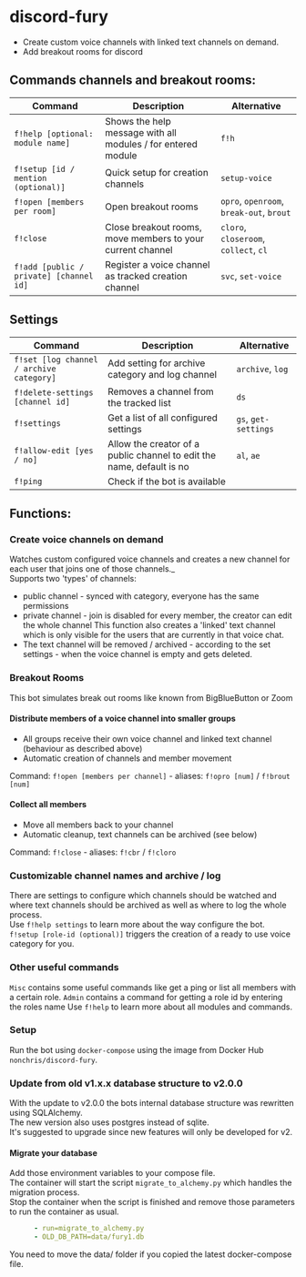 # discord-fury
* Create custom voice channels with linked text channels on demand.  
* Add breakout rooms for discord

## Commands channels and breakout rooms:
| Command | Description | Alternative |  
| ------ |   ------ | ------- | 
| `f!help [optional: module name]` | Shows the help message with all modules / for entered module | `f!h` |
| `f!setup [id / mention (optional)]` | Quick setup for creation channels | `setup-voice` |
| `f!open [members per room]` | Open breakout rooms | `opro`, `openroom`, `break-out`, `brout` |
| `f!close` | Close breakout rooms, move members to your current channel | `cloro`, `closeroom`, `collect`, `cl` |
| `f!add [public / private] [channel id]` | Register a voice channel as tracked creation channel | `svc`, `set-voice`|

## Settings
| Command | Description | Alternative |  
| ------ |   ------ | ------- | 
| `f!set [log channel / archive category]` | Add setting for archive category and log channel | `archive`, `log` |
| `f!delete-settings [channel id]` | Removes a channel from the tracked list | `ds` |
| `f!settings` | Get a list of all configured settings | `gs`, `get-settings` |
| `f!allow-edit [yes / no]` | Allow the creator of a public channel to edit the name, default is no | `al`, `ae` |
| `f!ping` | Check if the bot is available | |

## Functions:
### Create voice channels on demand
Watches custom configured voice channels and creates a new channel for each user that joins one of those channels._  
Supports two 'types' of channels:
* public channel - synced with category, everyone has the same permissions  
* private channel - join is disabled for every member, the creator can edit the whole channel
This function also creates a 'linked' text channel which is only visible for the users that are currently in that voice chat.
* The text channel will be removed / archived - according to the set settings - when the voice channel is empty and gets deleted.

### Breakout Rooms
This bot simulates break out rooms like known from BigBlueButton or Zoom
#### Distribute members of a voice channel into smaller groups 
* All groups receive their own voice channel and linked text channel (behaviour as described above)
* Automatic creation of channels and member movement

Command: `f!open [members per channel]` - aliases: `f!opro [num]` / `f!brout [num]`

#### Collect all members
* Move all members back to your channel
* Automatic cleanup, text channels can be archived (see below)

Command: `f!close` - aliases: `f!cbr` / `f!cloro`

### Customizable channel names and archive / log
There are settings to configure which channels should be watched and where text channels should be archived as well as where to log the whole process.  
Use `f!help settings` to learn more about the way configure the bot.  
`f!setup [role-id (optional)]` triggers the creation of a ready to use voice category for you.

### Other useful commands
`Misc` contains some useful commands like get a ping or list all members with a certain role.
`Admin` contains a command for getting a role id by entering the roles name
Use `f!help` to learn more about all modules and commands.

### Setup
Run the bot using `docker-compose` using the image from Docker Hub `nonchris/discord-fury`.

### Update from old v1.x.x database structure to v2.0.0
With the update to v2.0.0 the bots internal database structure was rewritten using SQLAlchemy.  
The new version also uses postgres instead of sqlite.  
It's suggested to upgrade since new features will only be developed for v2.

#### Migrate your database
Add those environment variables to your compose file.  
The container will start the script `migrate_to_alchemy.py` which handles the migration process.  
Stop the container when the script is finished and remove those parameters to run the container as usual. 
```yaml
      - run=migrate_to_alchemy.py
      - OLD_DB_PATH=data/fury1.db
```
You need to move the data/ folder if you copied the latest docker-compose file.
